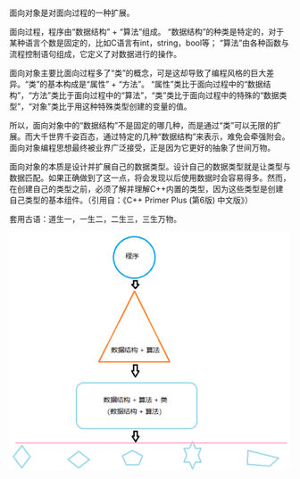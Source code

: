 ### 

面向对象是对面向过程的一种扩展。

面向过程，程序由“数据结构” + “算法”组成。
“数据结构”的种类是特定的，对于某种语言个数是固定的，比如C语言有int，string，bool等；
“算法”由各种函数与流程控制语句组成，它定义了对数据进行的操作。

面向对象主要比面向过程多了“类”的概念，可是这却导致了编程风格的巨大差异。“类”的基本构成是“属性” + “方法”。
“属性”类比于面向过程中的“数据结构”，“方法”类比于面向过程中的“算法”，“类”类比于面向过程中的特殊的“数据类型”，“对象”类比于用这种特殊类型创建的变量的值。

所以，面向对象中的“数据结构”不是固定的哪几种，而是通过“类”可以无限的扩展。而大千世界千姿百态，通过特定的几种“数据结构”来表示，难免会牵强附会。面向对象编程思想最终被业界广泛接受，正是因为它更好的抽象了世间万物。

>
面向对象的本质是设计并扩展自己的数据类型。设计自己的数据类型就是让类型与数据匹配。如果正确做到了这一点，将会发现以后使用数据时会容易得多。然而，在创建自己的类型之前，必须了解并理解C++内置的类型，因为这些类型是创建自己类型的基本组件。（引用自：《C++ Primer Plus (第6版) 中文版》）


套用古语：道生一，一生二，二生三，三生万物。

![Alt text](/images/2018/oop01.png "oop")